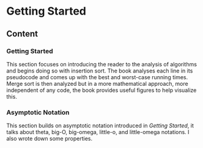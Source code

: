 # Getting Started

## Content

### Getting Started
This section focuses on introducing the reader to the analysis of algorithms and begins doing so with insertion sort. The book analyses each line in its pseudocode and comes up with the best and worst-case running times. Merge sort is then analyzed but in a more mathematical approach, more independent of any code, the book provides useful figures to help visualize this. 

### Asymptotic Notation
This section builds on asymptotic notation introduced in _Getting Started_, it talks about theta, big-O, big-omega, little-o, and little-omega notations. I also wrote down some properties.
